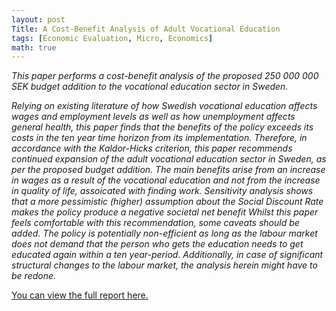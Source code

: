 ```yaml
---
layout: post
Title: A Cost-Benefit Analysis of Adult Vocational Education 
tags: [Economic Evaluation, Micro, Economics]
math: true
---
```

<em>
This paper performs a cost-benefit analysis of the proposed 250 000 000 SEK budget addition to the vocational education sector in Sweden. 


Relying on existing literature of how Swedish vocational education affects wages and employment levels as well as how unemployment affects general health, this paper finds that the benefits of the policy exceeds its costs in the ten year time horizon from its implementation. Therefore, in accordance with the Kaldor-Hicks criterion, this paper recommends continued expansion of the adult vocational education sector in Sweden, as per the proposed budget addition. 
The main benefits arise from an increase in wages as a result of the vocational education and not from the increase in quality of life, assoicated with finding work. Sensitivity analysis shows that a more pessimistic (higher) assumption about the Social Discount Rate makes the policy produce a negative societal net benefit
Whilst this paper feels comfortable with this recommendation, some caveats should be added. The policy is potentially non-efficient as long as the labour market does not demand that the person who gets the education needs to get educated again within a ten year-period. Additionally, in case of significant structural changes to the labour market, the analysis herein might have to be redone.
</em>

<a href="/portfolio/pdf/Vocation-Station---A-Cost-Benefit-Analysis-of-Adult-Vocational-Education-Spending-in-Sweden-in-2020.pdf" target="_blank">You can view the full report here.</a>


